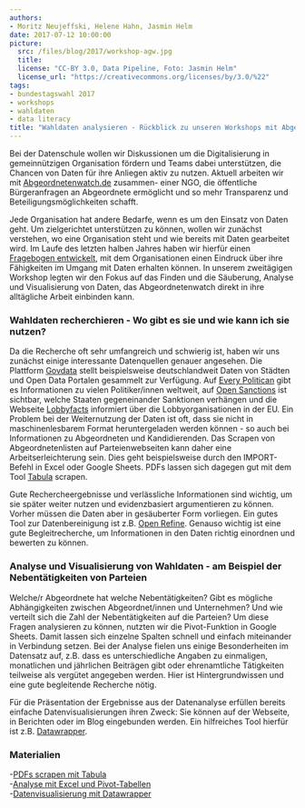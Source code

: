 ```yaml
---
authors: 
- Moritz Neujeffski, Helene Hahn, Jasmin Helm
date: 2017-07-12 10:00:00
picture:
  src: /files/blog/2017/workshop-agw.jpg
  title: 
  license: "CC-BY 3.0, Data Pipeline, Foto: Jasmin Helm" 
  license_url: "https://creativecommons.org/licenses/by/3.0/%22"   
tags:
- bundestagswahl 2017
- workshops
- wahldaten
- data literacy
title: "Wahldaten analysieren - Rückblick zu unseren Workshops mit Abgeordnetenwatch"
---
```


Bei der Datenschule wollen wir Diskussionen um die Digitalisierung in gemeinnützigen Organisation fördern und Teams dabei unterstützen, die Chancen von Daten für ihre Anliegen aktiv zu nutzen. Aktuell arbeiten wir mit [Abgeordnetenwatch.de](https://abgeordnetenwatch.de) zusammen- einer NGO, die öffentliche Bürgeranfragen an Abgeordnete ermöglicht und so mehr Transparenz und Beteiligungsmöglichkeiten schafft. 

Jede Organisation hat andere Bedarfe, wenn es um den Einsatz von Daten geht. Um zielgerichtet unterstützen zu können, wollen wir zunächst verstehen, wo eine Organisation steht und wie bereits mit Daten gearbeitet wird. Im Laufe des letzten halben Jahres haben wir hierfür einen [Fragebogen entwickelt](https://datenschule.de/files/workshops/DataLiteracy-MaturityModel-Datenschule.pdf), mit dem Organisationen einen Eindruck über ihre Fähigkeiten im Umgang mit Daten erhalten können. In unserem zweitägigen Workshop legten wir den Fokus auf das Finden und die Säuberung, Analyse und Visualisierung von Daten, das Abgeordnetenwatch direkt in ihre alltägliche Arbeit einbinden kann. 

### Wahldaten recherchieren - Wo gibt es sie und wie kann ich sie nutzen?

Da die Recherche oft sehr umfangreich und schwierig ist, haben wir uns zunächst einige interessante Datenquellen genauer angesehen. Die Plattform [Govdata](https://www.govdata.de/) stellt beispielsweise deutschlandweit Daten von Städten und Open Data Portalen gesammelt zur Verfügung. Auf [Every Politican](http://everypolitician.org/) gibt es Informationen zu vielen Politiker/innen weltweit, auf [Open Sanctions](https://opensanctions.org) ist sichtbar, welche Staaten gegeneinander Sanktionen verhängen und die Webseite [Lobbyfacts](https://lobbyfacts.eu/) informiert über die Lobbyorganisationen in der EU. Ein Problem bei der Weiternutzung der Daten ist oft, dass sie nicht in maschinenlesbarem Format heruntergeladen werden können - so auch bei Informationen zu Abgeordneten und Kandidierenden. Das Scrapen von Abgeordnetenlisten auf Parteienwebseiten kann daher eine Arbeitserleichterung sein. Dies geht beispielsweise durch den IMPORT-Befehl in Excel oder Google Sheets. PDFs lassen sich dagegen gut mit dem Tool [Tabula](http://tabula.technology/) scrapen. 

Gute Rechercheergebnisse und verlässliche Informationen sind wichtig, um sie später weiter nutzen und evidenzbasiert argumentieren zu können. Vorher müssen die Daten aber in gesäuberter Form vorliegen. Ein gutes Tool zur Datenbereinigung ist z.B. [Open Refine](http://openrefine.org/). Genauso wichtig ist eine gute Begleitrecherche, um Informationen in den Daten richtig einordnen und bewerten zu können.

### Analyse und Visualisierung von Wahldaten - am Beispiel der Nebentätigkeiten von Parteien

Welche/r Abgeordnete hat welche Nebentätigkeiten? Gibt es mögliche Abhängigkeiten zwischen Abgeordnet/innen und Unternehmen? Und wie verteilt sich die Zahl der Nebentätigkeiten auf die Parteien? Um diese Fragen analysieren zu können, nutzten wir die Pivot-Funktion in Google Sheets. Damit lassen sich einzelne Spalten schnell und einfach miteinander in Verbindung setzen. Bei der Analyse fielen uns einige Besonderheiten im Datensatz auf, z.B. dass es unterschiedliche Angaben zu einmaligen, monatlichen und jährlichen Beiträgen gibt oder ehrenamtliche Tätigkeiten teilweise als vergütet angegeben werden. Hier ist Hintergrundwissen und eine gute begleitende Recherche nötig.    

Für die Präsentation der Ergebnisse aus der Datenanalyse erfüllen bereits einfache Datenvisualisierungen ihren Zweck: Sie können auf der Webseite, in Berichten oder im Blog eingebunden werden. Ein hilfreiches Tool hierfür ist z.B. [Datawrapper](https://www.datawrapper.de/). 

### Materialien
-[PDFs scrapen mit Tabula](files/downloads/workshops/Lehrmaterial-DS-PDF-Scraping-Tabula.pdf) <br/>
-[Analyse mit Excel und Pivot-Tabellen](files/downloads/workshops/Lernmaterial-Pivot-Tabellen_Excel_Hintergundinfos.pdf) <br/>
-[Datenvisualisierung mit Datawrapper](files/downloads/workshops/Lehrmaterial-DS-Data-Viz-Datawrapper.pdf)
